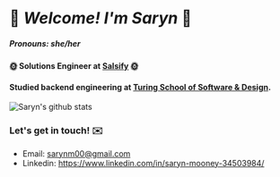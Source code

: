 # 🌸 *Welcome! I'm Saryn* 🌸 

##### *Pronouns: she/her*

#### 🌞 Solutions Engineer at [Salsify](https://www.salsify.com/) 🌞

#### Studied backend engineering at [Turing School of Software & Design](https://turing.io/). 

![Saryn's github stats](https://github-readme-stats.vercel.app/api?username=sarynm12)

### Let's get in touch! ✉️
  - Email: sarynm00@gmail.com
  - Linkedin: https://www.linkedin.com/in/saryn-mooney-34503984/
<!--
**sarynm12/sarynm12** is a ✨ _special_ ✨ repository because its `README.md` (this file) appears on your GitHub profile.

Here are some ideas to get you started:

- 🔭 I’m currently working on ...
- 🌱 I’m currently learning ...
- 👯 I’m looking to collaborate on ...
- 🤔 I’m looking for help with ...
- 💬 Ask me about ...
- 📫 How to reach me: ...
- 😄 Pronouns: ...
- ⚡ Fun fact: ...
-->
